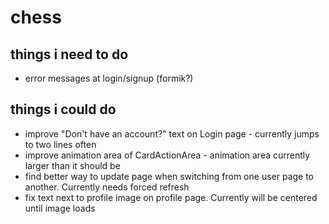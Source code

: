 # chess

## things i need to do
- error messages at login/signup (formik?)

## things i could do
- improve "Don't have an account?" text on Login page - currently jumps to two lines often
- improve animation area of CardActionArea - animation area currently larger than it should be
- find better way to update page when switching from one user page to another. Currently needs forced refresh
- fix text next to profile image on profile page. Currently will be centered until image loads